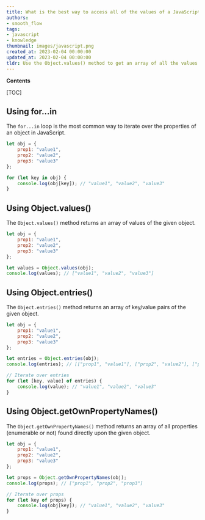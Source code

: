 ```yaml
---
title: What is the best way to access all of the values of a JavaScript object without knowing the keys?
authors:
- smooth_flow
tags:
- javascript
- knowledge
thumbnail: images/javascript.png
created_at: 2023-02-04 00:00:00
updated_at: 2023-02-04 00:00:00
tldr: Use the Object.values() method to get an array of all the values of an object.
---
```


**Contents**

[TOC]

## Using for...in

The `for...in` loop is the most common way to iterate over the properties of an object in JavaScript.

```javascript
let obj = {
    prop1: "value1",
    prop2: "value2",
    prop3: "value3"
};

for (let key in obj) {
    console.log(obj[key]); // "value1", "value2", "value3"
}
```

## Using Object.values()

The `Object.values()` method returns an array of values of the given object.

```javascript
let obj = {
    prop1: "value1",
    prop2: "value2",
    prop3: "value3"
};

let values = Object.values(obj);
console.log(values); // ["value1", "value2", "value3"]
```

## Using Object.entries()

The `Object.entries()` method returns an array of key/value pairs of the given object.

```javascript
let obj = {
    prop1: "value1",
    prop2: "value2",
    prop3: "value3"
};

let entries = Object.entries(obj);
console.log(entries); // [["prop1", "value1"], ["prop2", "value2"], ["prop3", "value3"]]

// Iterate over entries
for (let [key, value] of entries) {
    console.log(value); // "value1", "value2", "value3"
}
```

## Using Object.getOwnPropertyNames()

The `Object.getOwnPropertyNames()` method returns an array of all properties (enumerable or not) found directly upon the given object.

```javascript
let obj = {
    prop1: "value1",
    prop2: "value2",
    prop3: "value3"
};

let props = Object.getOwnPropertyNames(obj);
console.log(props); // ["prop1", "prop2", "prop3"]

// Iterate over props
for (let key of props) {
    console.log(obj[key]); // "value1", "value2", "value3"
}
```
